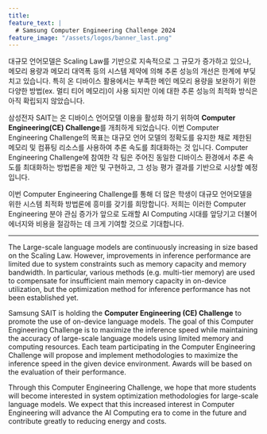 ```yaml
---
title:
feature_text: |
  # Samsung Computer Engineering Challenge 2024
feature_image: "/assets/logos/banner_last.png"
---
```


대규모 언어모델은 Scaling Law를 기반으로 지속적으로 그 규모가 증가하고 있으나, 메모리 용량과 메모리 대역폭 등의 시스템 제약에 의해 추론 성능의 개선은 한계에 부딪치고 있습니다.
특히 온 디바이스 활용에서는 부족한 메인 메모리 용량을 보완하기 위한 다양한 방법(ex. 멀티 티어 메모리)이 사용 되지만 이에 대한 추론 성능의 최적화 방식은 아직 확립되지 않았습니다.

삼성전자 SAIT는 온 디바이스 언어모델 이용을 활성화 하기 위하여 **Computer Engineering(CE) Challenge**를 개최하게 되었습니다.
이번 Computer Engineering Challenge의 목표는 대규모 언어 모델의 정확도를 유지한 채로 제한된 메모리 및 컴퓨팅 리소스를 사용하여 추론 속도를 최대화하는 것 입니다.
Computer Engineering Challenge에 참여한 각 팀은 주어진 동일한 디바이스 환경에서 추론 속도를 최대화하는 방법론을 제안 및 구현하고, 그 성능 평가 결과를 기반으로 시상할 예정입니다.

이번 Computer Engineering Challenge를 통해 더 많은 학생이 대규모 언어모델을 위한 시스템 최적화 방법론에 흥미를 갖기를 희망합니다. 저희는 이러한 Computer Engineering 분야 관심 증가가 앞으로 도래할 AI Computing 시대를 앞당기고 더불어 에너지와 비용을 절감하는 데 크게 기여할 것으로 기대합니다.


<hr />

<!-- layer  content -->

The Large-scale language models are continuously increasing in size based on the Scaling Law. However, improvements in inference performance are limited due to system constraints such as memory capacity and memory bandwidth. In particular, various methods (e.g. multi-tier memory) are used to compensate for insufficient main memory capacity in on-device utilization, but the optimization method for inference performance has not been established yet.

Samsung SAIT is holding the **Computer Engineering (CE) Challenge** to promote the use of on-device language models. The goal of this Computer Engineering Challenge is to maximize the inference speed while maintaining the accuracy of large-scale language models using limited memory and computing resources. Each team participating in the Computer Engineering Challenge will propose and implement methodologies to maximize the inference speed in the given device environment. Awards will be based on the evaluation of their performance.

Through this Computer Engineering Challenge, we hope that more students will become interested in system optimization methodologies for large-scale language models. We expect that this increased interest in Computer Engineering will advance the AI Computing era to come in the future and contribute greatly to reducing energy and costs.

<!-- layer popup content -->
<!-- 
<div class="layerPopup" id="layer_popup" style="visibility: visible;">
    <div class="layerBox">
        <h4 class="title">Samsung Computer Engineering Challenge 2023 결과 발표</h4>
        <div class="cont">
            <p>
              긴 시간 동안 대회에 참가하신 모든 참가자 여러분 고생 많으셨습니다.
              <br/>
              'Samsung Computer Engineering Challenge 2023' 최종 수상팀을 안내드립니다.
              <br/>
	    </p>
              <h3> <1등> </h3>
              <p>TeamH</p>
              <h3> <2등> </h3>
              <p>ShongShong2</p>
              <h3> <3등> </h3>
              <p>ECo, 빈이네 LLM</p>
              <br/>
              <p>수상을 진심으로 축하드립니다!</p>
              <br/>
              <p>Computer Engineering Challenge에 마지막까지 최선을 다해 참여해주셔서 진심으로 감사드립니다.</p>
              <p>내년에도 많은 관심과 참여를 부탁드립니다.</p>
              <br/>
              <p>감사합니다.</p>
        </div>
        <form name="pop_form">
            <div id="check" ><input type="checkbox" name="chkbox" value="checkbox" id='chkbox' >
            <label for="chkbox">오늘 하루동안 보지 않기</label></div>
		      <div id="close" ><a href="javascript:closePop();">닫기</a></div>    
		    </form>
	  </div>
</div>
-->
